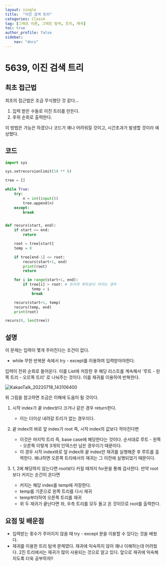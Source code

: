 ```yaml
---
layout: single
title:  "이진 검색 트리"
categories: Class4
tag: [그래프 이론, 그래프 탐색, 트리, 재귀]
toc: true
author_profile: false
sidebar: 
    nav: "docs"
---
```


# 5639, 이진 검색 트리

## 최초 접근법

최초의 접근법은 조금 무식했던 것 같다...

1. 입력 받은 수들로 이진 트리를 만든다.
2. 후위 순회로 출력한다.

이 방법은 가능은 하겠으나 코드가 꽤나 어려워질 것이고, 시간초과가 발생할 것이라 예상했다. 

## 코드

```python
import sys

sys.setrecursionlimit(10 ** 6)

tree = []

while True:
    try:
        n = int(input())
        tree.append(n)
    except:
        break


def recurs(start, end):
    if start >= end:
        return

    root = tree[start]
    temp = 0

    if tree[end-1] <= root:
        recurs(start+1, end)
        print(root)
        return

    for i in range(start+1, end):
        if tree[i] > root: # 트리의 루트보다 커지는 경우
            temp = i
            break

    recurs(start+1, temp)
    recurs(temp, end)
    print(root)

recurs(0, len(tree))
```



## 설명

이 문제는 입력이 몇개 주어진다는 조건이 없다. 

- while 무한 반복문 속에서 try - except를 이용하여 입력받아야한다. 

입력이 전위 순회로 들어온다. 이를 List에 저장한 후 해당 리스트를 계속해서 '루트 - 왼쪽 트리 - 오르쪽 트리' 로 나눠주는 것이다. 이를 재귀를 이용하여 반복한다. 

![KakaoTalk_20220718_143106400](../../images/2022-07-18-binary_search_tree/KakaoTalk_20220718_143106400.jpg)

위 그림을 참고하면 조금은 이해에 도움이 될 것이다. 

1. 시작 index가 끝 index보다 크거나 같은 경우 return한다.
   -  이는 더이상 내려갈 트리가 없는 경우이다. 
2. 끝 index의 바로 앞 index가 root 즉, 시작 index의 값보다 작아진다면 
   - 이것은 마지막 트리 즉, base case에 해당한다는 것이다. 순서대로 루트 - 왼쪽 - 오른쪽 이렇게 3개의 인덱스만 남은 경우이기 때문이다. 
   - 이 경우 시작 index바로 앞 index와 끝 index만 재귀를 실행해준 후 루트를 출력한다. 왜냐하면 오른쪽 트리에서의 재귀는 그 이전에 실행되었기 때문이다. 

3. 1, 2에 해당하지 않는다면 root보다 커질 때까지 for문을 통해 검사한다. 만약 root보다 커지는 순간이 온다면
   - 커지는 해당 index를 temp에 저장한다. 
   - temp를 기준으로 왼쪽 트리를 다시 재귀
   - temp부터하여 오른쪽 트리를 재귀
   - 위 두 재귀가 끝난다면 좌, 우측 트리를 모두 돌고 온 것이므로 root를 출력한다. 

## 요점 및 배운점

- 입력받는 횟수가 주어지지 않을 때 try - except 문을 이용할 수 있다는 것을 배웠다. 
- 재귀를 이용한 트리 탐색 문제였다. 재귀에 익숙하지 않아 꽤나 이해하는데 어려웠다. 2진 트리에서는 재귀가 많이 사용되는 것으로 알고 있다. 앞으로 재귀에 익숙해지도록 더욱 공부하자!!
